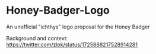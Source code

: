 # Honey-Badger-Logo
An unofficial "ichthys" logo proposal for the Honey Badger

Background and context:
https://twitter.com/zlok/status/1725888217528914281
